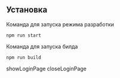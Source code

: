 ## Установка 
Команда для запуска режима разработки
```
npm run start
```
Команда для запуска билда
```
npm run build
```

showLoginPage 
closeLoginPage
